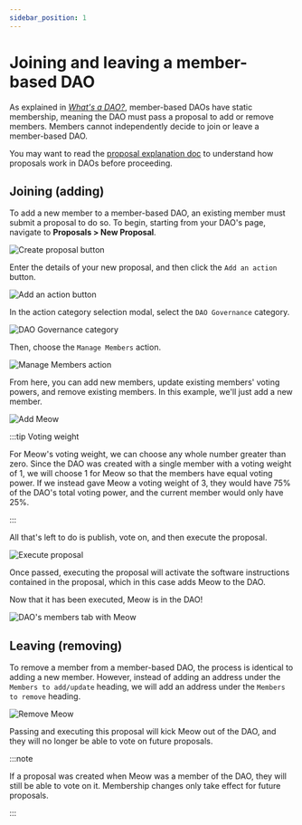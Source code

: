 ```yaml
---
sidebar_position: 1
---
```


# Joining and leaving a member-based DAO

As explained in [_What's a DAO?_](.../whats-a-dao#members-multisig-replacement), member-based DAOs have static membership, meaning the DAO must pass a proposal to add or remove members. Members cannot independently decide to join or leave a member-based DAO.

You may want to read the [proposal explanation doc](..../dao-governance/proposals/what) to understand how proposals work in DAOs before proceeding.

## Joining (adding)

To add a new member to a member-based DAO, an existing member must submit a proposal to do so. To begin, starting from your DAO's page, navigate to **Proposals > New Proposal**.

![Create proposal button](/img/quickstart/create-proposal-button.png)

Enter the details of your new proposal, and then click the `Add an action` button.

![Add an action button](/img/quickstart/add-member-add-action.png)

In the action category selection modal, select the `DAO Governance` category.

![DAO Governance category](/img/quickstart/add-member-action-modal.png)

Then, choose the `Manage Members` action.

![Manage Members action](/img/quickstart/add-member-manage-members.png)

From here, you can add new members, update existing members' voting powers, and remove existing members. In this example, we'll just add a new member.

![Add Meow](/img/quickstart/add-member-add-meow.png)

:::tip Voting weight

For Meow's voting weight, we can choose any whole number greater than zero. Since the DAO was created with a single member with a voting weight of 1, we will choose 1 for Meow so that the members have equal voting power. If we instead gave Meow a voting weight of 3, they would have 75% of the DAO's total voting power, and the current member would only have 25%.

:::

All that's left to do is publish, vote on, and then execute the proposal.

![Execute proposal](/img/quickstart/add-member-proposal-execute.png)

Once passed, executing the proposal will activate the software instructions contained in the proposal, which in this case adds Meow to the DAO.

Now that it has been executed, Meow is in the DAO!

![DAO's members tab with Meow](/img/quickstart/add-member-done.png)

## Leaving (removing)

To remove a member from a member-based DAO, the process is identical to adding a new member. However, instead of adding an address under the `Members to add/update` heading, we will add an address under the `Members to remove` heading.

![Remove Meow](/img/quickstart/remove-member-action.png)

Passing and executing this proposal will kick Meow out of the DAO, and they will no longer be able to vote on future proposals.

:::note

If a proposal was created when Meow was a member of the DAO, they will still be able to vote on it. Membership changes only take effect for future proposals.

:::
